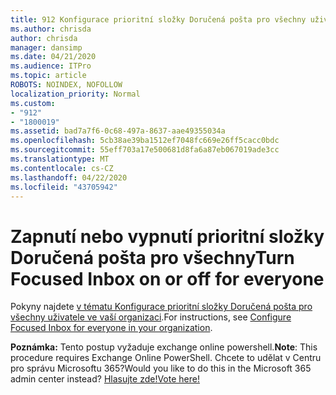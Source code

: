 ```yaml
---
title: 912 Konfigurace prioritní složky Doručená pošta pro všechny uživatele ve vaší organizaci
ms.author: chrisda
author: chrisda
manager: dansimp
ms.date: 04/21/2020
ms.audience: ITPro
ms.topic: article
ROBOTS: NOINDEX, NOFOLLOW
localization_priority: Normal
ms.custom:
- "912"
- "1800019"
ms.assetid: bad7a7f6-0c68-497a-8637-aae49355034a
ms.openlocfilehash: 5cb38ae39ba1512ef7048fc669e26ff5cacc0bdc
ms.sourcegitcommit: 55eff703a17e500681d8fa6a87eb067019ade3cc
ms.translationtype: MT
ms.contentlocale: cs-CZ
ms.lasthandoff: 04/22/2020
ms.locfileid: "43705942"
---
```

# <a name="turn-focused-inbox-on-or-off-for-everyone"></a><span data-ttu-id="79abe-102">Zapnutí nebo vypnutí prioritní složky Doručená pošta pro všechny</span><span class="sxs-lookup"><span data-stu-id="79abe-102">Turn Focused Inbox on or off for everyone</span></span>

<span data-ttu-id="79abe-103">Pokyny najdete [v tématu Konfigurace prioritní složky Doručená pošta pro všechny uživatele ve vaší organizaci](https://docs.microsoft.com/office365/admin/setup/configure-focused-inbox).</span><span class="sxs-lookup"><span data-stu-id="79abe-103">For instructions, see [Configure Focused Inbox for everyone in your organization](https://docs.microsoft.com/office365/admin/setup/configure-focused-inbox).</span></span>

<span data-ttu-id="79abe-104">**Poznámka:** Tento postup vyžaduje exchange online powershell.</span><span class="sxs-lookup"><span data-stu-id="79abe-104">**Note**: This procedure requires Exchange Online PowerShell.</span></span> <span data-ttu-id="79abe-105">Chcete to udělat v Centru pro správu Microsoftu 365?</span><span class="sxs-lookup"><span data-stu-id="79abe-105">Would you like to do this in the Microsoft 365 admin center instead?</span></span> [<span data-ttu-id="79abe-106">Hlasujte zde!</span><span class="sxs-lookup"><span data-stu-id="79abe-106">Vote here!</span></span>](https://go.microsoft.com/fwlink/p/?linkid=862489)
